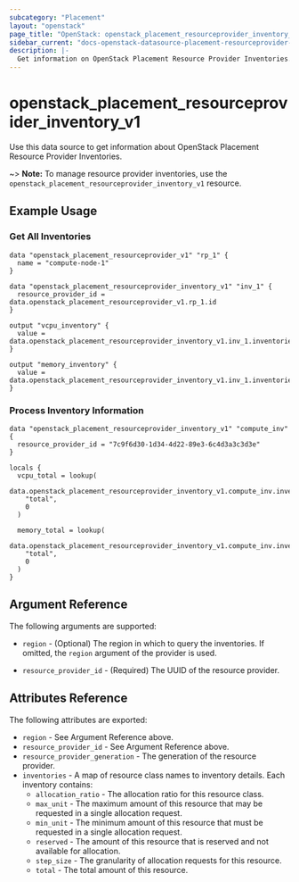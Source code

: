 ```yaml
---
subcategory: "Placement"
layout: "openstack"
page_title: "OpenStack: openstack_placement_resourceprovider_inventory_v1"
sidebar_current: "docs-openstack-datasource-placement-resourceprovider-inventory-v1"
description: |-
  Get information on OpenStack Placement Resource Provider Inventories.
---
```


# openstack\_placement\_resourceprovider\_inventory\_v1

Use this data source to get information about OpenStack Placement
Resource Provider Inventories.

~> **Note:** To manage resource provider inventories, use the
`openstack_placement_resourceprovider_inventory_v1` resource.

## Example Usage

### Get All Inventories

```hcl
data "openstack_placement_resourceprovider_v1" "rp_1" {
  name = "compute-node-1"
}

data "openstack_placement_resourceprovider_inventory_v1" "inv_1" {
  resource_provider_id = data.openstack_placement_resourceprovider_v1.rp_1.id
}

output "vcpu_inventory" {
  value = data.openstack_placement_resourceprovider_inventory_v1.inv_1.inventories["VCPU"]
}

output "memory_inventory" {
  value = data.openstack_placement_resourceprovider_inventory_v1.inv_1.inventories["MEMORY_MB"]
}
```

### Process Inventory Information

```hcl
data "openstack_placement_resourceprovider_inventory_v1" "compute_inv" {
  resource_provider_id = "7c9f6d30-1d34-4d22-89e3-6c4d3a3c3d3e"
}

locals {
  vcpu_total = lookup(
    data.openstack_placement_resourceprovider_inventory_v1.compute_inv.inventories["VCPU"],
    "total",
    0
  )

  memory_total = lookup(
    data.openstack_placement_resourceprovider_inventory_v1.compute_inv.inventories["MEMORY_MB"],
    "total",
    0
  )
}
```

## Argument Reference

The following arguments are supported:

* `region` - (Optional) The region in which to query the inventories.
    If omitted, the `region` argument of the provider is used.

* `resource_provider_id` - (Required) The UUID of the resource provider.

## Attributes Reference

The following attributes are exported:

* `region` - See Argument Reference above.
* `resource_provider_id` - See Argument Reference above.
* `resource_provider_generation` - The generation of the resource provider.
* `inventories` - A map of resource class names to inventory details.
    Each inventory contains:
  * `allocation_ratio` - The allocation ratio for this resource class.
  * `max_unit` - The maximum amount of this resource that may be requested
      in a single allocation request.
  * `min_unit` - The minimum amount of this resource that must be requested
      in a single allocation request.
  * `reserved` - The amount of this resource that is reserved and not available
      for allocation.
  * `step_size` - The granularity of allocation requests for this resource.
  * `total` - The total amount of this resource.